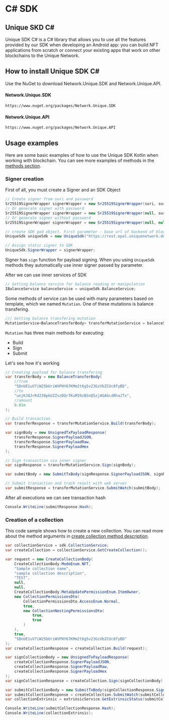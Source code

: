 # C# SDK

## Unique SKD C#

Unique SDK C# is a C# library that allows you to use  all the features provided by our SDK when developing an Android app: you can build NFT applications from scratch or connect your existing apps that work on other blockchains to the Unique Network.


## How to install Unique SDK C#

Use the NuGet to download Network.Unique.SDK and Network.Unique.API.

#### Network.Unique.SDK
```
https://www.nuget.org/packages/Network.Unique.SDK
```
#### Network.Unique.API
```
https://www.nuget.org/packages/Network.Unique.API
```

## Usage examples

Here are some basic examples of how to use the Unique SDK Kotlin when working with blockchain. You can see more examples of methods in the [methods section](./methods.md).


### Signer creation

First of all, you must create a Signer and an SDK Object

```csharp
// Create signer from suri and password
Sr25519SignerWrapper signerWrapper = new Sr25519SignerWrapper(suri, suriPassword, false);
// Or generate signer with password
Sr25519SignerWrapper signerWrapper = new Sr25519SignerWrapper(null, suriPassword, true);
// Or generate signer without password
Sr25519SignerWrapper signerWrapper = new Sr25519SignerWrapper(null, null, true);

// create SDK god object. First parameter - base url of backend of blockchain
UniqueSdk uniqueSdk = new UniqueSdk("https://rest.opal.uniquenetwork.dev");

// Assign static signer to SDK
UniqueSdk.SignerWrapper = signerWrapper;
```

Signer has ```sign``` function for payload signing. When you using ```UniqueSdk``` methods they automatically use inner signer passed by parameter.

After we can use inner services of SDK

```kotlin
// Getting balance service for balance reading or manipulation
IBalanceService balanceService = uniqueSdk.BalanceService;
```

Some methods of service can be used with many parameters based on template, which we named ```Mutation```.
One of these mutations is balance transfering.

```kotlin
/// Getting balance transfering mutation
MutationService<BalanceTransferBody> transferMutationService = balanceService.GetTransferMutationService();
```

```Mutation``` has three main methods for executing:
- Build
- Sign
- Submit

Let's see how it's working
```csharp
// Creating payload for balance transfering
var transferBody = new BalanceTransferBody(
    //from
    "5DnUE1uV7iW25bUriWVPHY67KMm2t6g5v23GzVbZCUc8fyBD",
    //to
    "unjKJQJrRd238pkUZZvzDQrfKuM39zBSnQ5zjAGAGcdRhaJTx",
    //amount
    0.01m
);

// Build transaction
var transferResponse = transferMutationService.Build(transferBody);

var signBody = new UnsignedTxPayloadResponse(
    transferResponse.SignerPayloadJSON,
    transferResponse.SignerPayloadRaw,
    transferResponse.SignerPayloadHex
);

// Sign transaction via inner signer
var signResponse = transferMutationService.Sign(signBody);

var submitBody = new SubmitTxBody(signResponse.SignerPayloadJSON, signResponse.Signature);

// Submit transaction and track result with web server
var submitResponse = transferMutationService.SubmitWatch(submitBody);
```

After all executions we can see transaction hash

```csharp
Console.WriteLine(submitResponse.Hash);
```

### Creation of a collection

This code sample shows how to create a new collection. You can read more about the method arguments in [create collection method description](./methods.md#collection).

```csharp
var collectionService = sdk.CollectionService;
var createCollection = collectionService.GetCreateCollection();

var request = new CreateCollectionBody(
    CreateCollectionBody.ModeEnum.NFT,
    "Sample collection name",
    "sample collection description",
    "TEST",
    null,
    null,
    CreateCollectionBody.MetaUpdatePermissionEnum.ItemOwner,
    new CollectionPermissionsDto(
        CollectionPermissionsDto.AccessEnum.Normal,
        true,
        new CollectionNestingPermissionsDto(
            true,
            true
        )
    ),
    true,
    "5DnUE1uV7iW25bUriWVPHY67KMm2t6g5v23GzVbZCUc8fyBD"
);
var createCollectionResponse = createCollection.Build(request);

var signCollectionBody = new UnsignedTxPayloadResponse(
    createCollectionResponse.SignerPayloadJSON,
    createCollectionResponse.SignerPayloadRaw,
    createCollectionResponse.SignerPayloadHex
);
var signCollectionResponse = createCollection.Sign(signCollectionBody);

var submitCollectionBody = new SubmitTxBody(signCollectionResponse.SignerPayloadJSON, signCollectionResponse.Signature);
var submitCollectionResponse = createCollection.SubmitWatch(submitCollectionBody);
var collectionExtrinsic = extrinsicService.GetExtrinsicStatus(submitCollectionResponse.Hash);

Console.WriteLine(submitCollectionResponse.Hash);
Console.WriteLine(collectionExtrinsic);
```
